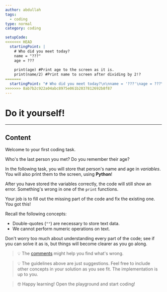 ```yaml
---
author: abdullah
tags:
  - coding
type: normal
category: coding

setupCode:
<<<<<<< HEAD
  startingPoint: |
    # Who did you meet today?
    name = "???"
    age = ???
  
    print(age) #Print age to the screen as it is.
    print(name/2) #Print name to screen after dividing by 2!?
=======
  startingPoint: "# Who did you meet today?\n\nname = '???'\nage = ???\n\nprint(age) # Print age to the screen as it is. \nprint(name/2) # Print name to screen after dividing by 2!? \n"
>>>>>>> 8ab7b2c922a04abc8975e061b2037812692b8f87
---
```

# Do it yourself!
---
## Content

Welcome to your first coding task.

Who's the last person you met? Do you remember their age?

In the following task, you will store that person's name and age in *variables*. You will also print them to the screen, using **Python**!

After you have stored the variables correctly, the code will still show an error. Something's wrong in one of the `print` functions. 

Your job is to fill out the missing part of the code and fix the existing one. You got this!

Recall the following concepts:

- Double-quotes (`""`) are necessary to store text data.
- We cannot perform numeric operations on text.

Don't worry too much about understanding every part of the code; see if you can solve it as is, but things will become clearer as you go along.

> 💡 The [comments](https://enki.com/glossary/general/comment) might help you find what's wrong.

> 💡 The guidelines above are just suggestions. Feel free to include other concepts in your solution as you see fit. The implementation is up to you.

> 🤓 Happy learning! Open the playground and start coding!
